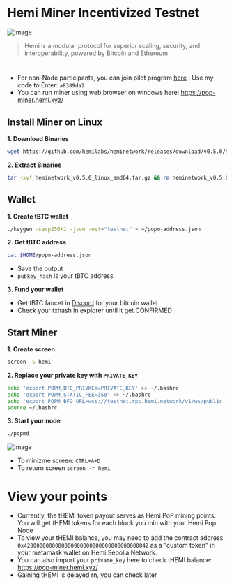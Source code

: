 # Hemi Miner Incentivized Testnet

![image](https://github.com/user-attachments/assets/996c7d95-8be3-457b-a920-270fc337c6e1)
> Hemi is a modular protocol for superior scaling, security, and interoperability, powered by Bitcoin and Ethereum.
 
#

* For non-Node participants, you can join  pilot program [here](https://points.absinthe.network/hemi/) : Use my code to Enter: `a8389da2`
* You can run miner using web browser on windows here: https://pop-miner.hemi.xyz/

## Install Miner on Linux
**1. Download Binaries**
```bash
wget https://github.com/hemilabs/heminetwork/releases/download/v0.5.0/heminetwork_v0.5.0_linux_amd64.tar.gz
```

**2. Extract Binaries**
```bash
tar -xvf heminetwork_v0.5.0_linux_amd64.tar.gz && rm heminetwork_v0.5.0_linux_amd64.tar.gz && cd heminetwork_v0.5.0_linux_amd64
```

## Wallet
**1. Create tBTC wallet**
```bash
./keygen -secp256k1 -json -net="testnet" > ~/popm-address.json
```

**2. Get tBTC address**
```bash
cat $HOME/popm-address.json
```
* Save the output
* `pubkey_hash` is your tBTC address

**3. Fund your wallet**
* Get tBTC faucet in [Discord](https://discord.gg/hemixyz) for your bitcoin wallet
* Check your txhash in explorer until it get CONFIRMED

## Start Miner
**1. Create screen**
```bash
screen -S hemi
```

**2. Replace your private key with `PRIVATE_KEY`**
```bash
echo 'export POPM_BTC_PRIVKEY=PRIVATE_KEY' >> ~/.bashrc
echo 'export POPM_STATIC_FEE=350' >> ~/.bashrc
echo 'export POPM_BFG_URL=wss://testnet.rpc.hemi.network/v1/ws/public' >> ~/.bashrc
source ~/.bashrc
```

**3. Start your node**
```bash
./popmd
```

![image](https://github.com/user-attachments/assets/76dc9867-a0b3-4d11-9baf-cd1d5a94f695)

- To minizme screen: `CTRL+A+D`
- To return screen `screen -r hemi`

# View your points
* Currently, the tHEMI token payout serves as Hemi PoP mining points. You will get tHEMI tokens for each block you min with your Hemi Pop Node
* To view your tHEMI balance, you may need to add the contract address `0x4200000000000000000000000000000000000042` as a "custom token" in your metamask wallet on Hemi Sepolia Network.
* You can also import your `private_key` here to check tHEMI balance: https://pop-miner.hemi.xyz/
* Gaining tHEMI is delayed rn, you can check later
